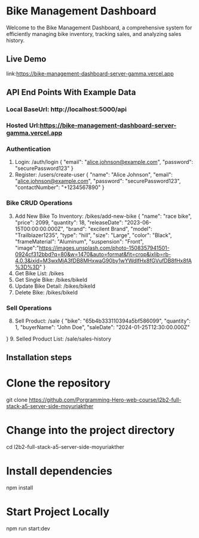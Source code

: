 # Bike Management Dashboard

Welcome to the Bike Management Dashboard, a comprehensive system for efficiently managing bike inventory, tracking sales, and analyzing sales history.

## Live Demo

link:https://bike-management-dashboard-server-gamma.vercel.app

## API End Points With Example Data

### Local BaseUrl: http://localhost:5000/api

### Hosted Url:https://bike-management-dashboard-server-gamma.vercel.app

### Authentication

1. Login: /auth/login
   {
   "email": "alice.johnson@example.com",
   "password": "securePassword123"
   }
2. Register: /users/create-user
   {
   "name": "Alice Johnson",
   "email": "alice.johnson@example.com",
   "password": "securePassword123",
   "contactNumber": "+1234567890"
   }

### Bike CRUD Operations

3. Add New Bike To Inventory: /bikes/add-new-bike
   {
   "name": "race bike",
   "price": 2099,
   "quantity": 18,
   "releaseDate": "2023-06-15T00:00:00.000Z",
   "brand": "excilent Brand",
   "model": "Trailblazer1235",
   "type": "hill",
   "size": "Large",
   "color": "Black",
   "frameMaterial": "Aluminum",
   "suspension": "Front",
   "image":"https://images.unsplash.com/photo-1508357941501-0924cf312bbd?q=80&w=1470&auto=format&fit=crop&ixlib=rb-4.0.3&ixid=M3wxMjA3fDB8MHxwaG90by1wYWdlfHx8fGVufDB8fHx8fA%3D%3D"
   }
4. Get Bike List: /bikes
5. Get Single Bike: /bikes/bikeId
6. Update Bike Detail: /bikes/bikeId
7. Delete Bike: /bikes/bikeId

### Sell Operations

8. Sell Product: /sale
   {
   "bike": "65b4b333110394a5bf586099",
   "quantity": 1,
   "buyerName": "John Doe",
   "saleDate": "2024-01-25T12:30:00.000Z"

} 9. Selled Product List: /sale/sales-history

## Installation steps

# Clone the repository

git clone https://github.com/Porgramming-Hero-web-course/l2b2-full-stack-a5-server-side-moyuriakther

# Change into the project directory

cd l2b2-full-stack-a5-server-side-moyuriakther

# Install dependencies

npm install

# Start Project Locally

npm run start:dev
